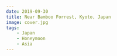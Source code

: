 ```yaml
---
date: 2019-09-30
title: Near Bamboo Forrest, Kyoto, Japan
image: cover.jpg
tags:
    - Japan
    - Honeymoon
    - Asia
---
```

